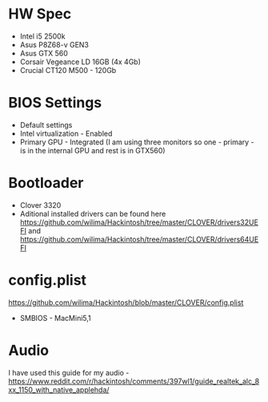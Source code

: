 # HW Spec
* Intel i5 2500k
* Asus P8Z68-v GEN3
* Asus GTX 560
* Corsair Vegeance LD 16GB (4x 4Gb)
* Crucial CT120 M500 - 120Gb

# BIOS Settings
* Default settings
* Intel virtualization - Enabled
* Primary GPU - Integrated (I am using three monitors so one - primary - is in the internal GPU and rest is in GTX560)

# Bootloader
* Clover 3320
* Aditional installed drivers can be found here https://github.com/wilima/Hackintosh/tree/master/CLOVER/drivers32UEFI and https://github.com/wilima/Hackintosh/tree/master/CLOVER/drivers64UEFI

# config.plist
https://github.com/wilima/Hackintosh/blob/master/CLOVER/config.plist
* SMBIOS - MacMini5,1

# Audio
I have used this guide for my audio - https://www.reddit.com/r/hackintosh/comments/397wl1/guide_realtek_alc_8xx_1150_with_native_applehda/


